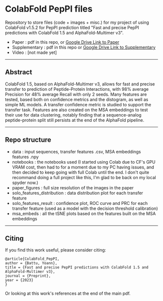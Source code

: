 # ColabFold PepPI files

Repository to store files (code + images + misc.) for my project of using ColabFold v1.5.2 for PepPI prediction titled "Fast and precise PepPI predictions with ColabFold 1.5 and AlphaFold-Multimer v3".

- Paper : pdf in this repo, or [Google Drive Link to Paper](https://drive.google.com/file/d/1Xpoc-DleggcrFVOVCe4rxhqbAIQGe7Mm/view?usp=sharing)
- Supplementary : pdf in this repo or [Google Drive Link to Supplementary](https://drive.google.com/file/d/19R4bybsyg4HVCO0euEBLGTgZEeiiv2nv/view?usp=sharing)
- Video : [not made yet]

----

## Abstract

ColabFold 1.5, based on AlphaFold-Multimer v3, allows for fast and precise transfer to prediction of Peptide-Protein Interactions, with 98% average Precision for 48% average Recall with only 2 seeds. Many features are tested, based both on confidence metrics and the distogram, as well as simple ML models. A transfer confidence metric is studied to support the transfer task. Features are also created on the MSA embeddings to test their use for data clustering, notably finding that a sequence-analog peptide-protein split still persists at the end of the AlphaFold pipeline.

----

## Repo structure

- data : input sequences, transfer features .csv, MSA embeddings features .npy
- notebooks : the notebooks used (I started using Colab due to CF's GPU VRAM cost, then had to for a moment due to my PC having issues, and then decided to keep going with full Colab until the end. I don't quite recommand doing a full project like this, I'm glad to be back on my local spyder now.)
- paper_figures : full size resolution of the images in the paper
- solo_features_distribution : data distribution plot for each transfer feature
- solo_features_result : confidence plot, ROC curve and PRC for each transfer feature (used as a model with the decision threshold calibration)
- msa_embeds : all the tSNE plots based on the features built on the MSA embeddings

----

## Citing

If you find this work useful, please consider citing:

    @article{ColabFold_PepPI,
	author = {Battu, Yoann}, 
	title = {Fast and precise PepPI predictions with ColabFold 1.5 and AlphaFold-Multimer v3}, 
	journal = {Preprint}, 
	year = {2023}
    }

Or looking at this work's references at the end of the main pdf.